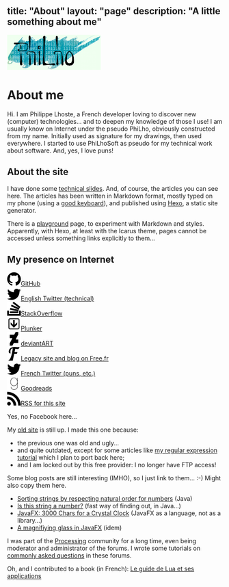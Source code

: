title: "About"
layout: "page"
description: "A little something about me"
---
<img src="/images/logo.png" title="PhiLho's" alt="PhiLho"/>

# About me

Hi. I am Philippe Lhoste, a French developer loving to discover new (computer) technologies... and to deepen my knowledge of those I use!
I am usually know on Internet under the pseudo PhiLho, obviously constructed from my name. Initially used as signature for my drawings, then used everywhere.
I started to use PhiLhoSoft as pseudo for my technical work about software.
And, yes, I love puns!

## About the site

I have done some [technical slides](/Slides).
And, of course, the articles you can see here.
The articles has been written in Markdown format, mostly typed on my phone (using a [good keyboard](/Software/MessagEase%20Android%20keyboard%20review)), and published using [Hexo](/Software/Static%20site%20generators/), a static site generator.

There is a [playground](../playground) page, to experiment with Markdown and styles. Apparently, with Hexo, at least with the Icarus theme, pages cannot be accessed unless something links explicitly to them...

## My presence on Internet

<div class="site-list">
<img class="no-fancybox" src="/images/icon-github.svg" alt="GitHub" width="32" height="32"/><a href="http://github.com/PhiLhoSoft">GitHub</a><br>
<img class="no-fancybox" src="/images/icon-twitterEN.svg" alt="English Twitter" width="32" height="32"/><a href="https://twitter.com/PhiLhoSoft">English Twitter (technical)</a><br>
<img class="no-fancybox" src="/images/icon-stackoverflow.svg" alt="StackOverflow" width="32" height="32"/><a href="http://stackoverflow.com/users/15459/philho">StackOverflow</a><br>
<img class="no-fancybox" src="/images/icon-plunker.svg" alt="Plunker" width="32" height="32"/><a href="http://plnkr.co/users/PhiLhoSoft">Plunker</a><br>
<img class="no-fancybox" src="/images/icon-deviantart.svg" alt="deviantART" width="32" height="32"/><a href="http://philho.deviantart.com/">deviantART</a><br>
<img class="no-fancybox" src="/images/icon-free.svg" alt="Free.fr" width="32" height="32"/><a href="http://Phi.Lho.free.fr/">Legacy site and blog on Free.fr</a><br>
<img class="no-fancybox" src="/images/icon-twitterFR.svg" alt="French Twitter" width="32" height="32"/><a href="https://twitter.com/Phi_Lho">French Twitter (puns, etc.)</a><br>
<img class="no-fancybox" src="/images/icon-goodreads.svg" alt="Goodreads" width="32" height="32"/><a href="https://www.goodreads.com/review/list/3585303-philippe-lhoste">Goodreads</a><br>
<img class="no-fancybox" src="/images/icon-rss.svg" alt="RSS" width="32" height="32"/><a href="atom.xml">RSS for this site</a><br>
</div>

Yes, no Facebook here...

My [old site](http://phi.lho.free.fr/) is still up. I made this one because:
- the previous one was old and ugly...
- and quite outdated, except for some articles like [my regular expression tutorial](http://phi.lho.free.fr/programming/RETutorial.en.html) which I plan to port back here;
- and I am locked out by this free provider: I no longer have FTP access!

Some blog posts are still interesting (IMHO), so I just link to them... :-) Might also copy them here.
- [Sorting strings by respecting natural order for numbers](http://phi.lho.free.fr/serendipity/index.php?/archives/30-Sorting-strings-by-respecting-natural-order-for-numbers.html) (Java)
- [Is this string a number?](http://phi.lho.free.fr/serendipity/index.php?/archives/28-Is-this-string-a-number.html) (fast way of finding out, in Java...)
- [JavaFX: 3000 Chars for a Crystal Clock](http://phi.lho.free.fr/serendipity/index.php?/archives/23-JavaFX-3000-Chars-for-a-Crystal-Clock.html) (JavaFX as a language, not as a library...)
- [A magnifiying glass in JavaFX](http://phi.lho.free.fr/serendipity/index.php?/archives/21-A-magnifiying-glass-in-JavaFX.html) (idem)

I was part of the [Processing](http://processing.org) community for a long time, even being moderator and administrator of the forums.
I wrote some tutorials on [commonly asked questions](https://forum.processing.org/two/categories/common-questions) in these forums.

Oh, and I contributed to a book (in French): [Le guide de Lua et ses applications](http://www.d-booker.fr/programmation-et-langage/1-livre-lua.html)
